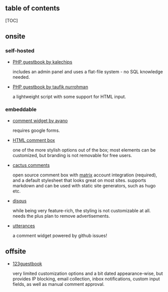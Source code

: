 <section>

<h2>table of contents</h2>

[TOC]

</section>

<section>

## onsite

### self-hosted

- [PHP guestbook by kalechips](https://kalechips.net/stuff/projects/guestbook)

    includes an admin panel and uses a flat-file system - no SQL knowledge needed.

- [PHP guestbook by taufik nurrohman](https://github.com/taufik-nurrohman/flat-file-guestbook)

    a lightweight script with some support for HTML input.

### embeddable

- [comment widget by ayano](https://virtualobserver.moe/ayano/comment-widget)

    requires google forms.

- [HTML comment box](https://www.htmlcommentbox.com/)

    one of the more stylish options out of the box; most elements can be customized, but branding is not removable for free users.

- [cactus comments](https://cactus.chat/)

    open source comment box with [matrix](https://matrix.org/) account integration (required), and a default stylesheet that looks great on most sites. supports markdown and can be used with static site generators, such as hugo etc.

- [disqus](https://disqus.com/)

    while being very feature-rich, the styling is not customizable at all. needs the plus plan to remove advertisements.

- [utterances](https://github.com/utterance/utterances)

    a comment widget powered by github issues!

</section>

<section>

## offsite

- [123guestbook](https://www.123guestbook.com/)

    very limited customization options and a bit dated appearance-wise, but provides IP blocking, email collection, inbox notifications, custom input fields, as well as manual comment approval.

</section>
